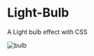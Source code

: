 # Light-Bulb
A Light bulb effect with CSS

![bulb](https://user-images.githubusercontent.com/72607039/155856422-c1b8b36b-a2d4-49ba-9945-a1b055085fd2.gif)
